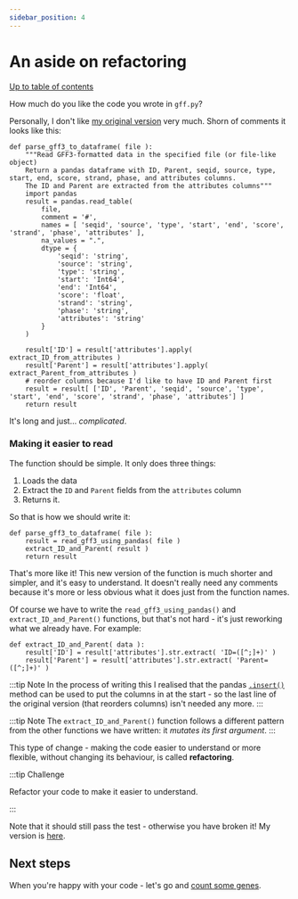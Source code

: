 ```yaml
---
sidebar_position: 4
---
```


# An aside on refactoring

[Up to table of contents](README.md)

How much do you like the code you wrote in `gff.py`?

Personally, I don't like [my original version](https://github.com/whg-training/whg-training-resources/blob/main/docs/programming/programming_with_gene_annotations/solutions/part1/gff.py)
very much. Shorn of comments it looks like this:

```
def parse_gff3_to_dataframe( file ):
    """Read GFF3-formatted data in the specified file (or file-like object)
    Return a pandas dataframe with ID, Parent, seqid, source, type, start, end, score, strand, phase, and attributes columns.
    The ID and Parent are extracted from the attributes columns"""
    import pandas
    result = pandas.read_table(
        file,
        comment = '#',
        names = [ 'seqid', 'source', 'type', 'start', 'end', 'score', 'strand', 'phase', 'attributes' ],
        na_values = ".",
        dtype = {
            'seqid': 'string',
            'source': 'string',
            'type': 'string',
            'start': 'Int64',
            'end': 'Int64',
            'score': 'float',
            'strand': 'string',
            'phase': 'string',
            'attributes': 'string'
        }
    )
    
    result['ID'] = result['attributes'].apply( extract_ID_from_attributes )
    result['Parent'] = result['attributes'].apply( extract_Parent_from_attributes )
    # reorder columns because I'd like to have ID and Parent first
    result = result[ ['ID', 'Parent', 'seqid', 'source', 'type', 'start', 'end', 'score', 'strand', 'phase', 'attributes'] ]
    return result
```

It's long and just... *complicated*.

### Making it easier to read
The function should be simple.  It only does three things:

1. Loads the data
2. Extract the `ID` and `Parent` fields from the `attributes` column
3. Returns it.

So that is how we should write it:

```
def parse_gff3_to_dataframe( file ):
    result = read_gff3_using_pandas( file )
    extract_ID_and_Parent( result )
    return result
```

That's more like it! This new version of the function is much shorter and simpler, and it's easy to understand. It doesn't really
need any comments because it's more or less obvious what it does just from the function names.

Of course we have to write the `read_gff3_using_pandas()` and `extract_ID_and_Parent()` functions, but that's not
hard - it's just reworking what we already have. For example:

```
def extract_ID_and_Parent( data ):
    result['ID'] = result['attributes'].str.extract( 'ID=([^;]+)' )
    result['Parent'] = result['attributes'].str.extract( 'Parent=([^;]+)' )
```

:::tip Note
In the process of writing this I realised that the pandas
[`.insert()`](https://pandas.pydata.org/docs/reference/api/pandas.DataFrame.insert.html)
method can be used to put the columns in at the start - so the last line of the original version (that reorders
columns) isn't needed any more.
:::

:::tip Note
The `extract_ID_and_Parent()` function follows a different pattern from the other functions we have written: it
*mutates its first argument*.
:::

This type of change - making the code easier to understand or more flexible, without changing its behaviour, is called
**refactoring**.

:::tip Challenge

Refactor your code to make it easier to understand.

:::

Note that it should still pass the test - otherwise you have broken it! My version is [here](solutions/part1/gff_refactored.py).

## Next steps

When you're happy with your code - let's go and [count some genes](Counting_genes_1.md).
